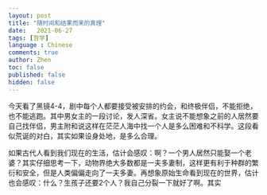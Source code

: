 ```yaml
---
layout: post
title: "随时间和结果而来的真理"
date:   2021-06-27
tags: [哲学]
language : Chinese
comments: true
author: Zhen
toc: false
published: false
hidden: false
---
```

今天看了黑镜4-4，剧中每个人都要接受被安排的约会，和终极伴侣，不能拒绝，也不能逃跑。其中男女主的一段讨论，发人深省。女主说不能想象之前的人居然要自己找伴侣，男主附和说这样在茫茫人海中找一个人是多么困难和不科学。这段看似荒诞的对白，其实如果设身处地，是多么合理。

如果古代人看到我们现在的生活，估计会感叹：啊？一个男人居然只能娶一个老婆？其实仔细思考一下，动物界绝大多数都是一夫多妻制，这样更有利于种群的繁衍和安全，但是人类偏偏走向了一夫多妻。再想象原始生命看到现在的世界，估计也会感叹：什么？生孩子还要2个人？我自己分裂一下就好了啊。其实

<!--stackedit_data:
eyJoaXN0b3J5IjpbLTYwMDc5NTUzOV19
-->